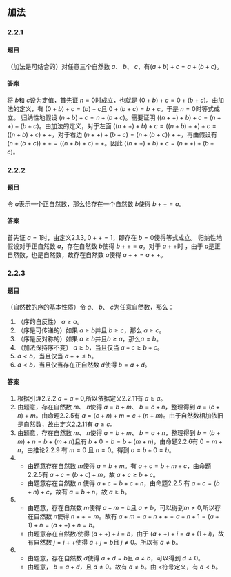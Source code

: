 ## 加法

### 2.2.1

#### 题目
（加法是可结合的）对任意三个自然数  $a$、 $b$、 $c$，有$(a+b)+c=a+(b+c)$。

#### 答案
将 $b$和  $c$设为定值，首先证 $n=0$时成立，也就是 $(0+b)+c=0+(b+c)$。由加法的定义，有 $(0+b)+c=(b)+c$且 $0+(b+c)=b+c$。于是 $n=0$时等式成立。
归纳性地假设 $(n+b)+c=n+(b+c)$。需要证明 $((n++)+b)+c=(n++)+(b+c)$。由加法的定义，对于左面 $((n++)+b)+c=((n+b)++)+c=((n+b)+c)++$，对于右边 $(n++)+(b+c)=(n+(b+c))++$，再由假设有 $(n+(b+c))++=((n+b)+c)++$。因此 $((n++)+b)+c=(n++)+(b+c)$。

### 2.2.2

#### 题目
令 $a$表示一个正自然数，那么恰存在一个自然数 $b$使得 $b++=a$。

#### 答案
首先证 $a=1$时，由定义2.1.3, $0++=1$，即存在 $b=0$使得等式成立。
归纳性地假设对于正自然数 $a$，存在自然数 $b$使得 $b++=a$。对于 $a++$时 ，由于 $a$是正自然数，也是自然数，故存在自然数 $a$使得 $a++=a++$。

### 2.2.3

#### 题目
（自然数的序的基本性质）令 $a$、 $b$、 $c$为任意自然数，那么：
1. （序的自反性） $a\geqslant a$。
2. （序是可传递的）如果 $a\geqslant b$并且 $b \geqslant c$，那么 $a\geqslant c$。
3. （序是反对称的）如果 $a\geqslant b$并且$b\geqslant a$，那么$a=b$。
4. （加法保持序不变） $a\geqslant b$，当且仅当 $a+c\geqslant b+c$。
5.  $a < b$，当且仅当 $a++\leqslant b$。
6.  $a < b$，当且仅当存在正自然数 $d$使得 $b=a+d$。

#### 答案
1. 根据引理2.2.2 $a=a+0$,所以依据定义2.2.11有 $a\geqslant a$。
2. 由题意，存在自然数 $m$、 $n$使得 $a=b+m$、 $b= c+n$，整理得到 $a=(c+n)+m$。由命题2.2.5有 $a=(c+n)+m=c+(n+m)$。由于自然数相加依旧是自然数，故由定义2.2.11有 $a \geqslant c$。
3. 由题意，存在自然数 $m$、 $n$使得 $a=b+m$、 $b=a+n$，整理得到 $b=(b+m)+n=b+(m+n)$且有 $b+0=b=b+(m+n)$，由命题2.2.6有 $0=m+n$，由推论2.2.9 有 $m=0$ 且 $n=0$。得到 $a = b+0=b$。
4. - 由题意存在自然数 $m$使得 $a=b+m$。有 $a+c=b+m+c$，由命题2.2.5有 $a+c=(b+c)+m$，故 $a+c \geqslant b+c$。
   - 由题意存在自然数 $n$ 使得 $a+c=b+c+n$，由命题2.2.5 有 $a+c =(b+n)+c$，故有 $a=b+n$，故 $a\geqslant b$。
5. - 由题意，存在自然数 $m$使得 $a+m=b$且 $a\neq b$，可以得到$m\neq 0$,所以存在自然数 $n$使得 $n++ = m$。故有 $a+m=a+ n++=a+n+1=(a+1)+n=(a++)+n=b$。
   - 由题意存在自然数$i$使得 $(a++) + i = b$，由于 $(a++) +i=a+(1+i)$，故有自然数 $j=i++$使得 $a+j=b$且 $j\neq 0$。所以有 $a\neq b$。
6. - 由题意，存在自然数 $d$使得 $a+d=b$且 $a\neq b$，可以得到 $d\neq 0$。
   - 由题意， $b=a+d$，且 $d \neq 0$。故有 $a\neq b$。由 $<$符号定义，有 $a < b$。